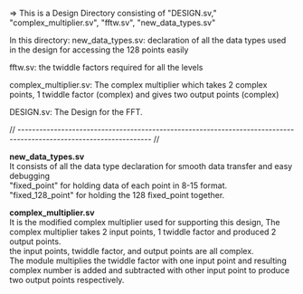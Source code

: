 =>  This is a Design Directory consisting of "DESIGN.sv," "complex_multiplier.sv", "fftw.sv", "new_data_types.sv"

In this directory: 
new_data_types.sv: declaration of all the data types used in the design for accessing the 128 points easily

fftw.sv: the twiddle factors required for all the levels 

complex_multiplier.sv: The complex multiplier which takes 2 complex points, 1 twiddle factor (complex) and gives two output points (complex)

DESIGN.sv: The Design for the FFT. 

// ------------------------------------------------------------------------------------------------------------------- //

**new_data_types.sv** <br/> It consists of all the data type declaration for smooth data transfer and easy debugging <br/> "fixed_point" for holding data of each point in 8-15 format. <br/> "fixed_128_point" for holding the 128 fixed_point together. 

**complex_multiplier.sv** <br/> It is the modified complex multiplier used for supporting this design, The complex multiplier takes 2 input points, 1 twiddle factor and produced 2 output points.<br/> the input points, twiddle factor, and output points are all complex. <br/> The module multiplies the twiddle factor with one input point and resulting complex number is added and subtracted with other input point to produce two output points respectively.


